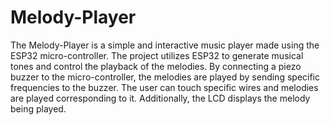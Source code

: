 # Melody-Player
The Melody-Player is a simple and interactive music player made using the ESP32 micro-controller.
The project utilizes ESP32 to generate musical tones and control the playback of the melodies. By connecting a piezo buzzer to the micro-controller, the melodies are played by sending specific frequencies to the buzzer. 
The user can touch specific wires and melodies are played corresponding to it. Additionally, the LCD displays the melody being played.

